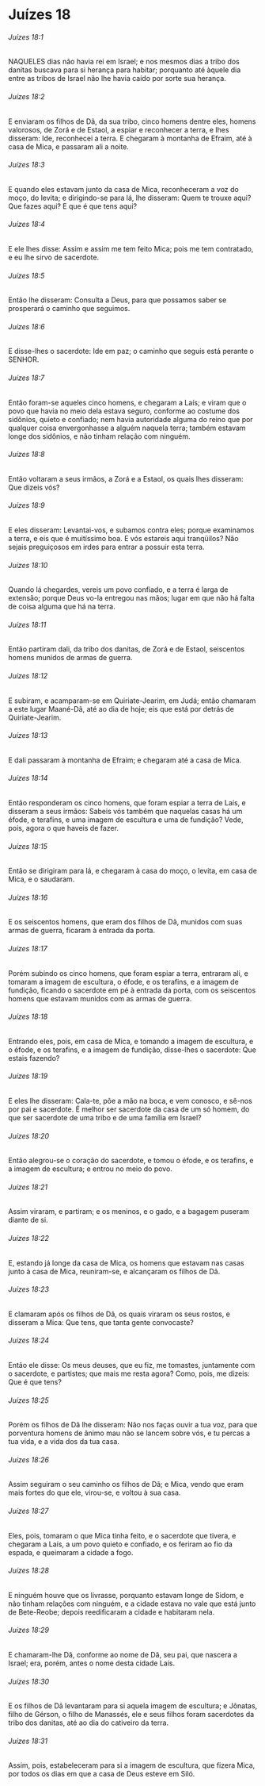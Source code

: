 # Juízes 18

###### Juízes 18:1

NAQUELES dias não havia rei em Israel; e nos mesmos dias a tribo dos danitas buscava para si herança para habitar; porquanto até àquele dia entre as tribos de Israel não lhe havia caído por sorte sua herança.

###### Juízes 18:2

E enviaram os filhos de Dã, da sua tribo, cinco homens dentre eles, homens valorosos, de Zorá e de Estaol, a espiar e reconhecer a terra, e lhes disseram: Ide, reconhecei a terra. E chegaram à montanha de Efraim, até à casa de Mica, e passaram ali a noite.

###### Juízes 18:3

E quando eles estavam junto da casa de Mica, reconheceram a voz do moço, do levita; e dirigindo-se para lá, lhe disseram: Quem te trouxe aqui? Que fazes aqui? E que é que tens aqui?

###### Juízes 18:4

E ele lhes disse: Assim e assim me tem feito Mica; pois me tem contratado, e eu lhe sirvo de sacerdote.

###### Juízes 18:5

Então lhe disseram: Consulta a Deus, para que possamos saber se prosperará o caminho que seguimos.

###### Juízes 18:6

E disse-lhes o sacerdote: Ide em paz; o caminho que seguis está perante o SENHOR.

###### Juízes 18:7

Então foram-se aqueles cinco homens, e chegaram a Laís; e viram que o povo que havia no meio dela estava seguro, conforme ao costume dos sidônios, quieto e confiado; nem havia autoridade alguma do reino que por qualquer coisa envergonhasse a alguém naquela terra; também estavam longe dos sidônios, e não tinham relação com ninguém.

###### Juízes 18:8

Então voltaram a seus irmãos, a Zorá e a Estaol, os quais lhes disseram: Que dizeis vós?

###### Juízes 18:9

E eles disseram: Levantai-vos, e subamos contra eles; porque examinamos a terra, e eis que é muitíssimo boa. E vós estareis aqui tranqüilos? Não sejais preguiçosos em irdes para entrar a possuir esta terra.

###### Juízes 18:10

Quando lá chegardes, vereis um povo confiado, e a terra é larga de extensão; porque Deus vo-la entregou nas mãos; lugar em que não há falta de coisa alguma que há na terra.

###### Juízes 18:11

Então partiram dali, da tribo dos danitas, de Zorá e de Estaol, seiscentos homens munidos de armas de guerra.

###### Juízes 18:12

E subiram, e acamparam-se em Quiriate-Jearim, em Judá; então chamaram a este lugar Maané-Dã, até ao dia de hoje; eis que está por detrás de Quiriate-Jearim.

###### Juízes 18:13

E dali passaram à montanha de Efraim; e chegaram até a casa de Mica.

###### Juízes 18:14

Então responderam os cinco homens, que foram espiar a terra de Laís, e disseram a seus irmãos: Sabeis vós também que naquelas casas há um éfode, e terafins, e uma imagem de escultura e uma de fundição? Vede, pois, agora o que haveis de fazer.

###### Juízes 18:15

Então se dirigiram para lá, e chegaram à casa do moço, o levita, em casa de Mica, e o saudaram.

###### Juízes 18:16

E os seiscentos homens, que eram dos filhos de Dã, munidos com suas armas de guerra, ficaram à entrada da porta.

###### Juízes 18:17

Porém subindo os cinco homens, que foram espiar a terra, entraram ali, e tomaram a imagem de escultura, o éfode, e os terafins, e a imagem de fundição, ficando o sacerdote em pé à entrada da porta, com os seiscentos homens que estavam munidos com as armas de guerra.

###### Juízes 18:18

Entrando eles, pois, em casa de Mica, e tomando a imagem de escultura, e o éfode, e os terafins, e a imagem de fundição, disse-lhes o sacerdote: Que estais fazendo?

###### Juízes 18:19

E eles lhe disseram: Cala-te, põe a mão na boca, e vem conosco, e sê-nos por pai e sacerdote. É melhor ser sacerdote da casa de um só homem, do que ser sacerdote de uma tribo e de uma família em Israel?

###### Juízes 18:20

Então alegrou-se o coração do sacerdote, e tomou o éfode, e os terafins, e a imagem de escultura; e entrou no meio do povo.

###### Juízes 18:21

Assim viraram, e partiram; e os meninos, e o gado, e a bagagem puseram diante de si.

###### Juízes 18:22

E, estando já longe da casa de Mica, os homens que estavam nas casas junto à casa de Mica, reuniram-se, e alcançaram os filhos de Dã.

###### Juízes 18:23

E clamaram após os filhos de Dã, os quais viraram os seus rostos, e disseram a Mica: Que tens, que tanta gente convocaste?

###### Juízes 18:24

Então ele disse: Os meus deuses, que eu fiz, me tomastes, juntamente com o sacerdote, e partistes; que mais me resta agora? Como, pois, me dizeis: Que é que tens?

###### Juízes 18:25

Porém os filhos de Dã lhe disseram: Não nos faças ouvir a tua voz, para que porventura homens de ânimo mau não se lancem sobre vós, e tu percas a tua vida, e a vida dos da tua casa.

###### Juízes 18:26

Assim seguiram o seu caminho os filhos de Dã; e Mica, vendo que eram mais fortes do que ele, virou-se, e voltou à sua casa.

###### Juízes 18:27

Eles, pois, tomaram o que Mica tinha feito, e o sacerdote que tivera, e chegaram a Laís, a um povo quieto e confiado, e os feriram ao fio da espada, e queimaram a cidade a fogo.

###### Juízes 18:28

E ninguém houve que os livrasse, porquanto estavam longe de Sidom, e não tinham relações com ninguém, e a cidade estava no vale que está junto de Bete-Reobe; depois reedificaram a cidade e habitaram nela.

###### Juízes 18:29

E chamaram-lhe Dã, conforme ao nome de Dã, seu pai, que nascera a Israel; era, porém, antes o nome desta cidade Laís.

###### Juízes 18:30

E os filhos de Dã levantaram para si aquela imagem de escultura; e Jônatas, filho de Gérson, o filho de Manassés, ele e seus filhos foram sacerdotes da tribo dos danitas, até ao dia do cativeiro da terra.

###### Juízes 18:31

Assim, pois, estabeleceram para si a imagem de escultura, que fizera Mica, por todos os dias em que a casa de Deus esteve em Siló.

